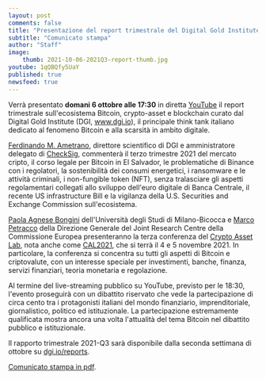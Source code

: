 ```yaml
---
layout: post
comments: false
title: "Presentazione del report trimestrale del Digital Gold Institute"
subtitle: "Comunicato stampa" 
author: "Staff"
image:
    thumb: 2021-10-06-2021Q3-report-thumb.jpg
youtube: 1qQBQfy5UaY
published: true
newsfeed: true
---
```


Verrà presentato **domani 6 ottobre alle 17:30** in diretta [YouTube](https://youtu.be/1qQBQfy5UaY) il report trimestrale sull'ecosistema Bitcoin, crypto-asset e blockchain curato dal Digital Gold Institute (DGI, www.dgi.io), il principale think tank italiano dedicato al fenomeno Bitcoin e alla scarsità in ambito digitale.

[Ferdinando M. Ametrano](https://ametrano.net/it/about/), direttore scientifico di DGI e amministratore delegato di [CheckSig](www.checksig.io), commenterà il terzo trimestre 2021 del mercato cripto, il corso legale per Bitcoin in El Salvador, le problematiche di Binance con i regolatori, la sostenibilità dei consumi energetici, i ransomware e le attività criminali, i non-fungible token (NFT), senza tralasciare gli aspetti regolamentari collegati allo sviluppo dell'euro digitale di Banca Centrale, il recente US infrastructure Bill e la vigilanza della U.S. Securities and Exchange Commission sull'ecosistema.

[Paola Agnese Bongini](https://www.unimib.it/paola-agnese-bongini) dell'Università degli Studi di Milano-Bicocca e [Marco Petracco](https://it.linkedin.com/in/marcopetracco) della Direzione Generale del Joint Research Centre della Commissione Europea presenteranno la terza conferenza del [Crypto Asset Lab](https://cryptoassetlab.diseade.unimib.it/), nota anche come [CAL2021](https://cryptoassetlab.diseade.unimib.it/calconf/), che si terrà il 4 e 5 novembre 2021. In particolare, la conferenza si concentra su tutti gli aspetti di Bitcoin e criptovalute, con un interesse speciale per investimenti, banche, finanza, servizi finanziari, teoria monetaria e regolazione.

Al termine del live-streaming pubblico su YouTube, previsto per le 18:30, l'evento proseguirà con un dibattito riservato che vede la partecipazione di circa cento tra i protagonisti italiani del mondo finanziario, imprenditoriale, giornalistico, politico ed istituzionale. La partecipazione estremamente qualificata mostra ancora una volta l'attualità del tema Bitcoin nel dibattito pubblico e istituzionale.

Il rapporto trimestrale 2021-Q3 sarà disponibile dalla seconda settimana di ottobre su [dgi.io/reports](https://dgi.io/reports/).

[Comunicato stampa in pdf]({{site.baseurl}}/docs/20211005-comunicato-stampa-report-dgi.pdf).
